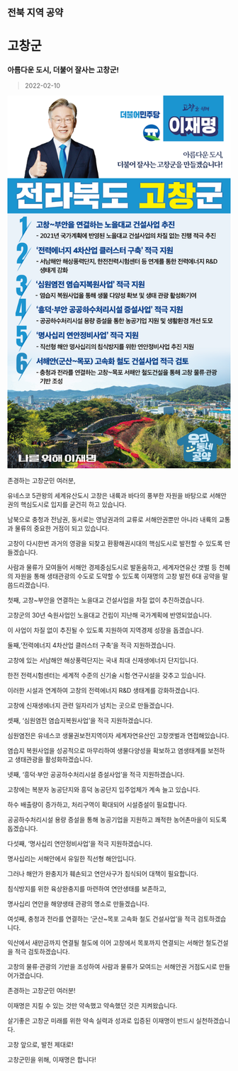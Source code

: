 ## 전북 지역 공약

# 고창군

### 아름다운 도시, 더불어 잘사는 고창군!
> 2022-02-10

![고창군 지역공약](./005_013_001.png)

존경하는 고창군민 여러분,

 

유네스코 5관왕의 세계유산도시 고창은 내륙과 바다의 풍부한 자원을 바탕으로 서해안권의 핵심도시로 입지를 굳건히 하고 있습니다.

남북으로 충청과 전남권, 동서로는 영남권과의 교류로 서해안권뿐만 아니라 내륙의 교통과 물류의 중요한 거점이 되고 있습니다.

 

고창이 다시한번 과거의 영광을 되찾고 환황해권시대의 핵심도시로 발전할 수 있도록 만들겠습니다.

사람과 물류가 모여들어 서해안 경제중심도시로 발돋움하고, 세계자연유산 갯벌 등 천혜의 자원을 통해 생태관광의 수도로 도약할 수 있도록 이재명의 고창 발전 6대 공약을 말씀드리겠습니다. 

 

 

첫째, 고창~부안을 연결하는 노을대교 건설사업을 차질 없이 추진하겠습니다. 




고창군의 30년 숙원사업인 노을대교 건립이 지난해 국가계획에 반영되었습니다.  

이 사업이 차질 없이 추진될 수 있도록 지원하여 지역경제 성장을 돕겠습니다. 

 

둘째,‘전력에너지 4차산업 클러스터 구축’을 적극 지원하겠습니다. 




고창에 있는 서남해안 해상풍력단지는 국내 최대 신재생에너지 단지입니다. 

한전 전력시험센터는 세계적 수준의 신기술 시험·연구시설을 갖추고 있습니다. 

이러한 시설과 연계하여 고창의 전력에너지 R&D 생태계를 강화하겠습니다. 

고창에 신재생에너지 관련 일자리가 넘치는 곳으로 만들겠습니다. 

 

셋째, ‘심원염전 염습지복원사업’을 적극 지원하겠습니다. 




심원염전은 유네스코 생물권보전지역이자 세계자연유산인 고창갯벌과 연접해있습니다.

염습지 복원사업을 성공적으로 마무리하여 생물다양성을 확보하고 염생태계를 보전하고 생태관광을 활성화하겠습니다. 

 

넷째, ‘흥덕·부안 공공하수처리시설 증설사업’을 적극 지원하겠습니다. 




고창에는 복분자 농공단지와 흥덕 농공단지 입주업체가 계속 늘고 있습니다. 

하수 배출량이 증가하고, 처리구역이 확대되어 시설증설이 필요합니다.

공공하수처리시설 용량 증설을 통해 농공기업을 지원하고 쾌적한 농어촌마을이 되도록 돕겠습니다.  

 

다섯째, ‘명사십리 연안정비사업’을 적극 지원하겠습니다. 




명사십리는 서해안에서 유일한 직선형 해안입니다.

그러나 해안가 완충지가 훼손되고 연안사구가 침식되어 대책이 필요합니다. 

침식방지를 위한 육상완충지를 마련하여 연안생태를 보존하고, 

명사십리 연안을 해양생태 관광의 명소로 만들겠습니다.

 

여섯째, 충청과 전라를 연결하는 ‘군산~목포 고속화 철도 건설사업’을 적극 검토하겠습니다.




익산에서 새만금까지 연결될 철도에 이어 고창에서 목포까지 연결되는 서해안 철도건설을 적극 검토하겠습니다. 

고창의 물류·관광의 기반을 조성하여 사람과 물류가 모여드는 서해안권 거점도시로 만들어가겠습니다. 

 

 

존경하는 고창군민 여러분!




이재명은 지킬 수 있는 것만 약속했고 약속했던 것은 지켜왔습니다.

살기좋은 고창군 미래를 위한 약속 실력과 성과로 입증된 이재명이 반드시 실천하겠습니다.

 

고창 앞으로, 발전 제대로!

고창군민을 위해, 이재명은 합니다! 

						